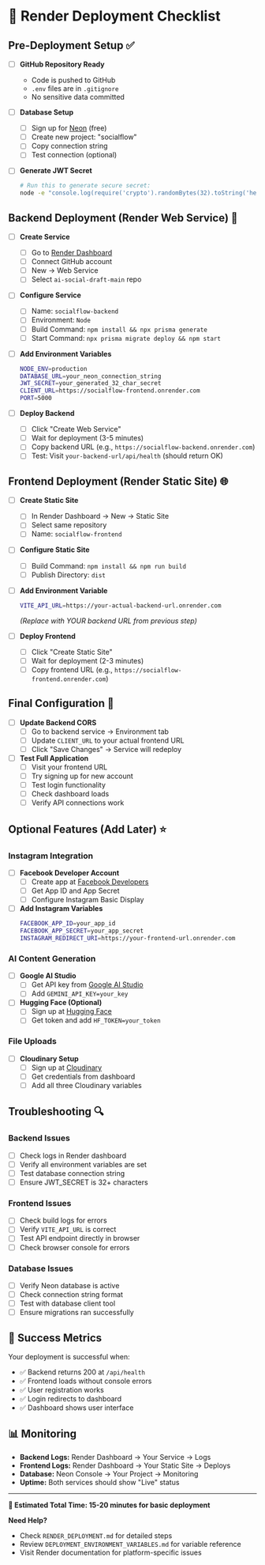 # 🎯 Render Deployment Checklist

## Pre-Deployment Setup ✅

- [ ] **GitHub Repository Ready**
  - Code is pushed to GitHub
  - `.env` files are in `.gitignore` 
  - No sensitive data committed

- [ ] **Database Setup**
  - [ ] Sign up for [Neon](https://console.neon.tech) (free)
  - [ ] Create new project: "socialflow"
  - [ ] Copy connection string
  - [ ] Test connection (optional)

- [ ] **Generate JWT Secret**
  ```bash
  # Run this to generate secure secret:
  node -e "console.log(require('crypto').randomBytes(32).toString('hex'))"
  ```

## Backend Deployment (Render Web Service) 🔧

- [ ] **Create Service**
  - [ ] Go to [Render Dashboard](https://dashboard.render.com)
  - [ ] Connect GitHub account
  - [ ] New → Web Service
  - [ ] Select `ai-social-draft-main` repo

- [ ] **Configure Service**
  - [ ] Name: `socialflow-backend`
  - [ ] Environment: `Node`  
  - [ ] Build Command: `npm install && npx prisma generate`
  - [ ] Start Command: `npx prisma migrate deploy && npm start`

- [ ] **Add Environment Variables**
  ```bash
  NODE_ENV=production
  DATABASE_URL=your_neon_connection_string
  JWT_SECRET=your_generated_32_char_secret  
  CLIENT_URL=https://socialflow-frontend.onrender.com
  PORT=5000
  ```

- [ ] **Deploy Backend**
  - [ ] Click "Create Web Service"
  - [ ] Wait for deployment (3-5 minutes)
  - [ ] Copy backend URL (e.g., `https://socialflow-backend.onrender.com`)
  - [ ] Test: Visit `your-backend-url/api/health` (should return OK)

## Frontend Deployment (Render Static Site) 🌐

- [ ] **Create Static Site**
  - [ ] In Render Dashboard → New → Static Site
  - [ ] Select same repository
  - [ ] Name: `socialflow-frontend`

- [ ] **Configure Static Site**
  - [ ] Build Command: `npm install && npm run build`
  - [ ] Publish Directory: `dist`

- [ ] **Add Environment Variable**
  ```bash
  VITE_API_URL=https://your-actual-backend-url.onrender.com
  ```
  *(Replace with YOUR backend URL from previous step)*

- [ ] **Deploy Frontend**
  - [ ] Click "Create Static Site" 
  - [ ] Wait for deployment (2-3 minutes)
  - [ ] Copy frontend URL (e.g., `https://socialflow-frontend.onrender.com`)

## Final Configuration 🔄

- [ ] **Update Backend CORS**
  - [ ] Go to backend service → Environment tab
  - [ ] Update `CLIENT_URL` to your actual frontend URL
  - [ ] Click "Save Changes" → Service will redeploy

- [ ] **Test Full Application**
  - [ ] Visit your frontend URL
  - [ ] Try signing up for new account
  - [ ] Test login functionality
  - [ ] Check dashboard loads
  - [ ] Verify API connections work

## Optional Features (Add Later) ⭐

### Instagram Integration
- [ ] **Facebook Developer Account**
  - [ ] Create app at [Facebook Developers](https://developers.facebook.com)
  - [ ] Get App ID and App Secret
  - [ ] Configure Instagram Basic Display

- [ ] **Add Instagram Variables**
  ```bash
  FACEBOOK_APP_ID=your_app_id
  FACEBOOK_APP_SECRET=your_app_secret
  INSTAGRAM_REDIRECT_URI=https://your-frontend-url.onrender.com
  ```

### AI Content Generation  
- [ ] **Google AI Studio**
  - [ ] Get API key from [Google AI Studio](https://aistudio.google.com)
  - [ ] Add `GEMINI_API_KEY=your_key`

- [ ] **Hugging Face (Optional)**
  - [ ] Sign up at [Hugging Face](https://huggingface.co)  
  - [ ] Get token and add `HF_TOKEN=your_token`

### File Uploads
- [ ] **Cloudinary Setup**
  - [ ] Sign up at [Cloudinary](https://cloudinary.com)
  - [ ] Get credentials from dashboard
  - [ ] Add all three Cloudinary variables

## Troubleshooting 🔍

### Backend Issues
- [ ] Check logs in Render dashboard
- [ ] Verify all environment variables are set
- [ ] Test database connection string
- [ ] Ensure JWT_SECRET is 32+ characters

### Frontend Issues  
- [ ] Check build logs for errors
- [ ] Verify `VITE_API_URL` is correct
- [ ] Test API endpoint directly in browser
- [ ] Check browser console for errors

### Database Issues
- [ ] Verify Neon database is active
- [ ] Check connection string format
- [ ] Test with database client tool
- [ ] Ensure migrations ran successfully

## 🎉 Success Metrics

Your deployment is successful when:
- ✅ Backend returns 200 at `/api/health`
- ✅ Frontend loads without console errors  
- ✅ User registration works
- ✅ Login redirects to dashboard
- ✅ Dashboard shows user interface

## 📊 Monitoring

- **Backend Logs:** Render Dashboard → Your Service → Logs
- **Frontend Logs:** Render Dashboard → Your Static Site → Deploys
- **Database:** Neon Console → Your Project → Monitoring
- **Uptime:** Both services should show "Live" status

---

**🎯 Estimated Total Time: 15-20 minutes for basic deployment**

**Need Help?** 
- Check `RENDER_DEPLOYMENT.md` for detailed steps
- Review `DEPLOYMENT_ENVIRONMENT_VARIABLES.md` for variable reference
- Visit Render documentation for platform-specific issues